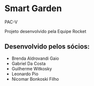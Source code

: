 # Smart Garden


PAC-V

Projeto desenvolvido pela Equipe Rocket

## Desenvolvido pelos sócios:
- Brenda Aldrovandi Gaio
- Gabriel Da Costa
- Guilherme Witkosky
- Leonardo Pio
- Nicomar Bonkoski Filho
